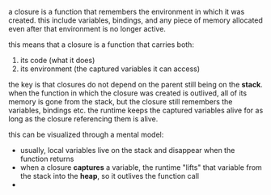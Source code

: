 a closure is a function that remembers the environment in which it was created.
this include variables, bindings, and any piece of memory allocated even after that environment is no longer active.

this means that a closure is a function that carries both:
1. its code (what it does)
2. its environment (the captured variables it can access)

the key is that closures do not depend on the parent still being on the **stack**. when the function in which the closure was created is outlived, all of its memory is gone from the stack, but the closure still remembers the variables, bindings etc.
the runtime keeps the captured variables alive for as long as the closure referencing them is alive.

this can be visualized through a mental model:
- usually, local variables live on the stack and disappear when the function returns
- when a closure **captures** a variable, the runtime "lifts" that variable from the stack into the **heap**, so it outlives the function call
- 
